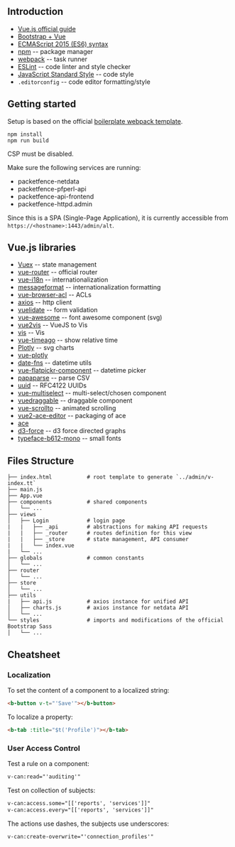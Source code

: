 <!-- # Vue.js-based pfappserver -->

## Introduction

* [Vue.js official guide](https://vuejs.org/v2/guide/)
* [Bootstrap + Vue](https://bootstrap-vue.js.org/)
* [ECMAScript 2015 (ES6) syntax](https://babeljs.io/learn-es2015/)
* [npm](https://www.npmjs.com/) -- package manager
* [webpack](https://webpack.js.org/) -- task runner
* [ESLint](https://eslint.org/) -- code linter and style checker
* [JavaScript Standard Style](https://github.com/standard/standard/blob/master/docs/RULES-en.md) -- code style
* `.editorconfig` -- code editor formatting/style

## Getting started

Setup is based on the official [boilerplate webpack template](http://vuejs-templates.github.io/webpack/).

```
npm install
npm run build
```

CSP must be disabled.

Make sure the following services are running:

* packetfence-netdata
* packetfence-pfperl-api
* packetfence-api-frontend
* packetfence-httpd.admin

Since this is a SPA (Single-Page Application), it is currently accessible from `https://<hostname>:1443/admin/alt`.

## Vue.js libraries

* [Vuex](https://vuex.vuejs.org/) -- state management
* [vue-router](https://router.vuejs.org/) -- official router
* [vue-i18n](https://kazupon.github.io/vue-i18n/) -- internationalization
* [messageformat](https://messageformat.github.io/messageformat/) -- internationalization formatting
* [vue-browser-acl](https://github.com/mblarsen/vue-browser-acl) -- ACLs
* [axios](https://github.com/axios/axios) -- http client
* [vuelidate](https://vuelidate.netlify.com/) -- form validation
* [vue-awesome](https://justineo.github.io/vue-awesome/demo/) -- font awesome component (svg)
* [vue2vis](https://github.com/alexcode/vue2vis/) -- VueJS to Vis
 * [vis](http://visjs.org/) -- Vis
* [vue-timeago](https://github.com/egoist/vue-timeago) -- show relative time
* [Plotly](https://plot.ly/javascript/reference/) -- svg charts
* [vue-plotly](https://github.com/David-Desmaisons/vue-plotly)
* [date-fns](https://date-fns.org/docs/Getting-Started) -- datetime utils
* [vue-flatpickr-component](https://github.com/ankurk91/vue-flatpickr-component) -- datetime picker
* [papaparse](https://www.papaparse.com/) -- parse CSV
* [uuid](https://www.npmjs.com/package/uuid) -- RFC4122 UUIDs
* [vue-multiselect](https://vue-multiselect.js.org/) -- multi-select/chosen component
* [vuedraggable](https://github.com/SortableJS/Vue.Draggable) -- draggable component
* [vue-scrollto](https://www.npmjs.com/package/vue-scrollto) -- animated scrolling
* [vue2-ace-editor](https://github.com/chairuosen/vue2-ace-editor) -- packaging of ace
 * [ace](https://ace.c9.io/)
* [d3-force](https://github.com/d3/d3-force) -- d3 force directed graphs
* [typeface-b612-mono](https://www.npmjs.com/package/typeface-b612-mono) -- small fonts

## Files Structure

```
├── index.html           # root template to generate `../admin/v-index.tt`
├── main.js
├── App.vue
├── components           # shared components
│   └── ...
├── views
│   ├── Login            # login page
|   |   ├── _api         # abstractions for making API requests
|   |   ├── _router      # routes definition for this view
|   |   ├── _store       # state management, API consumer
|   |   └── index.vue
|   └── ...
├── globals              # common constants
│   └── ...
├── router
│   └── ...
├── store
│   └── ...
├── utils
|   ├── api.js           # axios instance for unified API
│   ├── charts.js        # axios instance for netdata API
│   └── ...
└── styles               # imports and modifications of the official Bootstrap Sass
│   └── ...
```

## Cheatsheet

### Localization

To set the content of a component to a localized string:

```html
<b-button v-t="'Save'"></b-button>
```

To localize a property:

```html
<b-tab :title="$t('Profile')"></b-tab>
```

### User Access Control

Test a rule on a component:

```html
v-can:read="'auditing'"
```

Test on collection of subjects:

```html
v-can:access.some="[['reports', 'services']]"
v-can:access.every="[['reports', 'services']]"
```

The actions use dashes, the subjects use underscores:

```html
v-can:create-overwrite="'connection_profiles'"
```
